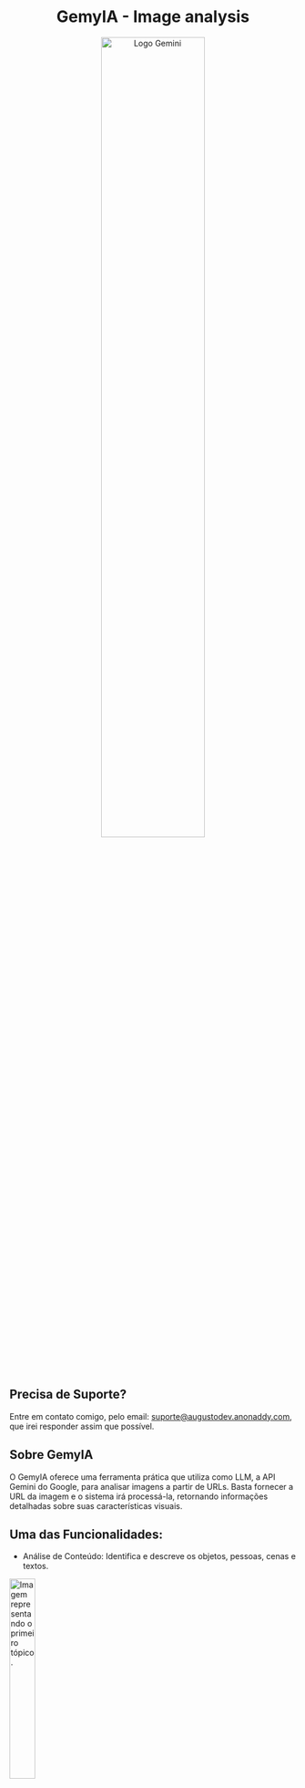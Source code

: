 <h1 align="center">GemyIA - Image analysis</h1>
<p align="center"><img src="https://github.com/Augustocoder/GemyIA/assets/121616883/20327e39-c356-4662-bdd1-5893e04a0446" width="60%" alt="Logo Gemini"></p>

## Precisa de Suporte?
Entre em contato comigo, pelo email: suporte@augustodev.anonaddy.com, que irei responder assim que possível.

## Sobre GemyIA
O GemyIA oferece uma ferramenta prática que utiliza como LLM, a API Gemini do Google, para analisar imagens a partir de URLs. Basta fornecer a URL da imagem e o sistema irá processá-la, retornando informações detalhadas sobre suas características visuais.

## Uma das Funcionalidades:
* Análise de Conteúdo: Identifica e descreve os objetos, pessoas, cenas e textos.
<img src="https://github.com/Augustocoder/GemyIA/assets/121616883/e434c841-f91e-460a-b712-2d8455ece27d" width="30%" alt="Imagem representando o primeiro tópico.">

* Detecção de Emoções: Reconhece e classifica as emoções expressas pelas pessoas na imagem.
<img src="https://github.com/Augustocoder/GemyIA/assets/121616883/43b8d1ca-e6f2-4de8-8740-316757fc13a4" width="30%" alt="Logo Gemini">

## Pré-requisitos:

* PHP 8.2 ou superior instalado 
* Composer instalado
* Extensão GD instalada

## Instalação:
### 1. Obter uma chave API Gemini:
  * Acesse o <a href="https://console.cloud.google.com/">Google Cloud Plataform</a> e crie um projeto. 
  * Crie uma chave API e habilite-a para uso.
  
### 2. Clonar este repositório:
```bash
git clone https://github.com/Augustocoder/GemyIA.git
```
### 3. Instalar dependências:
```bash
composer install
```
### 4. Configurar a API Gemini:
   * Crie um arquivo .env na pasta raiz do projeto, tem um template já pronto no .env.example .
   * Adicione a seguinte chave no arquivo .env: GEMINI_API_KEY=YOUR_GEMINI_API_KEY
   * Substitua YOUR_GEMINI_API_KEY pela sua chave API Gemini.

### 5. Executar a ferramenta:
   * Para executar é bem simples, basta abrir um prompt dentro da pasta onde se encontra os arquivos e escrever
```bash
php artisan serve
```
